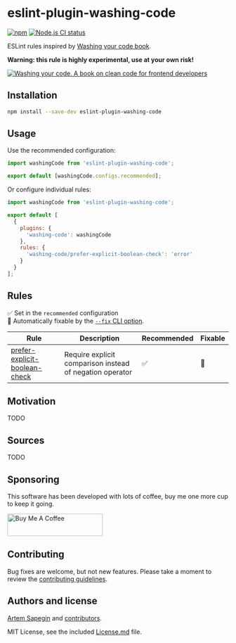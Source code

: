 # eslint-plugin-washing-code

[![npm](https://img.shields.io/npm/v/eslint-plugin-washing-code.svg)](https://www.npmjs.com/package/eslint-plugin-washing-code) [![Node.js CI status](https://github.com/sapegin/eslint-plugin-washing-code/workflows/Node.js%20CI/badge.svg)](https://github.com/sapegin/eslint-plugin-washing-code/actions)

ESLint rules inspired by [Washing your code book](https://sapegin.me/book/).

**Warning: this rule is highly experimental, use at your own risk!**

[![Washing your code. A book on clean code for frontend developers](https://sapegin.me/images/washing-code-github.jpg)](https://sapegin.me/book/)

## Installation

```bash
npm install --save-dev eslint-plugin-washing-code
```

## Usage

Use the recommended configuration:

```js
import washingCode from 'eslint-plugin-washing-code';

export default [washingCode.configs.recommended];
```

Or configure individual rules:

```js
import washingCode from 'eslint-plugin-washing-code';

export default [
  {
    plugins: {
      'washing-code': washingCode
    },
    rules: {
      'washing-code/prefer-explicit-boolean-check': 'error'
    }
  }
];
```

## Rules

✅ Set in the `recommended` configuration\
🔧 Automatically fixable by the [`--fix` CLI option](https://eslint.org/docs/user-guide/command-line-interface#--fix).

| Rule | Description | Recommended | Fixable |
| --- | --- | --- | --- |
| [prefer-explicit-boolean-check](docs/rules/prefer-explicit-boolean-check.md) | Require explicit comparison instead of negation operator | ✅ | 🔧 |

## Motivation

TODO

## Sources

TODO

## Sponsoring

This software has been developed with lots of coffee, buy me one more cup to keep it going.

<a href="https://www.buymeacoffee.com/sapegin" target="_blank"><img src="https://cdn.buymeacoffee.com/buttons/lato-orange.png" alt="Buy Me A Coffee" height="51" width="217"></a>

## Contributing

Bug fixes are welcome, but not new features. Please take a moment to review the [contributing guidelines](Contributing.md).

## Authors and license

[Artem Sapegin](https://sapegin.me) and [contributors](https://github.com/sapegin/eslint-plugin-washing-code/graphs/contributors).

MIT License, see the included [License.md](License.md) file.
